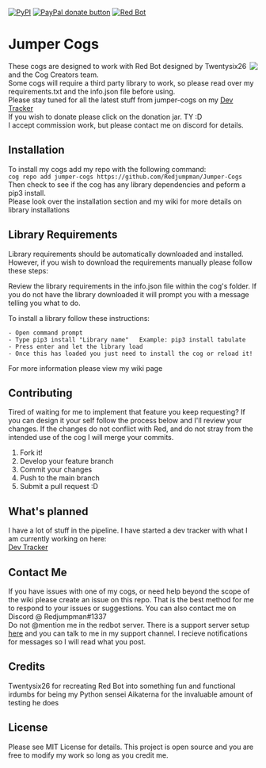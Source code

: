  [![PyPI](https://img.shields.io/badge/Python-3.5-blue.svg)](https://www.python.org/downloads/) 
 [![PayPal donate button](https://img.shields.io/badge/paypal-donate-yellow.svg)](https://www.paypal.com/cgi-bin/webscr?cmd=_s-xclick&hosted_button_id=DYU6WYL5K5YML) 
[![Red Bot](https://img.shields.io/badge/Discord-Red%20Bot-red.svg)](https://github.com/Twentysix26/Red-DiscordBot)

# Jumper Cogs

[<img align="right" src="http://i.imgur.com/oNPyK9t.png">](https://www.paypal.com/cgi-bin/webscr?cmd=_s-xclick&hosted_button_id=DYU6WYL5K5YML)

These cogs are designed to work with Red Bot designed by Twentysix26 and the Cog Creators team.    
Some cogs will require a third party library to work, so please read over my requirements.txt and the info.json file before using.  
Please stay tuned for all the latest stuff from jumper-cogs on my [Dev Tracker](https://github.com/Redjumpman/Jumper-Cogs/issues/76)  
If you wish to donate please click on the donation jar. TY :D  
I accept commission work, but please contact me on discord for details.

## Installation

To install my cogs add my repo with the following command:  
```cog repo add jumper-cogs https://github.com/Redjumpman/Jumper-Cogs```  
Then check to see if the cog has any library dependencies and peform a pip3 install.  
Please look over the installation section and my wiki for more details on library installations  

## Library Requirements
Library requirements should be automatically downloaded and installed. However, if you wish to download the requirements manually please
follow these steps:

Review the library requirements in the info.json file within the cog's folder. If you do not have the library downloaded it will prompt you with a message telling you what to do.

To install a library follow these instructions:
```
- Open command prompt
- Type pip3 install "Library name"   Example: pip3 install tabulate
- Press enter and let the library load
- Once this has loaded you just need to install the cog or reload it!
```  
For more information please view my wiki page

## Contributing

Tired of waiting for me to implement that feature you keep requesting? If you can design it your self follow the process below and I'll review your changes. If the changes do not conflict with Red, and do not stray from the intended use of the cog I will merge your commits.

1. Fork it!
2. Develop your feature branch
3. Commit your changes
4. Push to the main branch 
5. Submit a pull request :D

## What's planned

I have a lot of stuff in the pipeline. I have started a dev tracker with what I am currently working on here:     
[Dev Tracker](https://github.com/Redjumpman/Jumper-Cogs/issues/76)

## Contact Me

If you have issues with one of my cogs, or need help beyond the scope of the wiki please create an issue on this repo. That is the best method for me to respond to your issues or suggestions. You can also contact me on Discord @ Redjumpman#1337  
Do not @mention me in the redbot server. There is a support server setup [here](https://discord.gg/c6HQUb7) and you can talk to me in my support channel. I recieve notifications for messages so I will read what you post.

## Credits

Twentysix26 for recreating Red Bot into something fun and functional  
irdumbs for being my Python sensei
Aikaterna for the invaluable amount of testing he does

## License

Please see MIT License for details. This project is open source and you are free to modify my work so long as you credit me.

